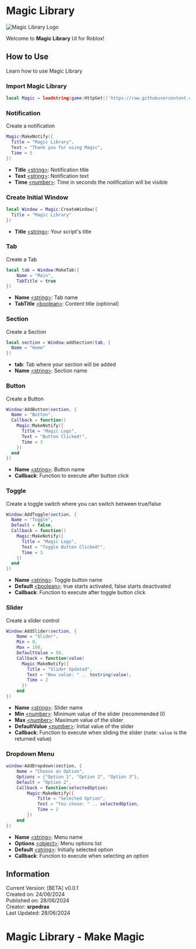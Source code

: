# Magic Library

![Magic Library Logo](https://i.imgur.com/lC3HQDo.png)

Welcome to **Magic Library** UI for Roblox!

## How to Use
Learn how to use Magic Library

### Import Magic Library
```lua
local Magic = loadstring(game:HttpGet(('https://raw.githubusercontent.com/srpedrax/Magic-Library/main/source/Source.lua')))()
```

### Notification
Create a notification
```lua
Magic:MakeNotify({
  Title = "Magic Library",
  Text = "Thank you for using Magic",
  Time = 5
})
```

- **Title** [\<string\>](https://www.lua.org/pil/2.4.html): Notification title
- **Text** [\<string\>](https://www.lua.org/pil/2.4.html): Notification text
- **Time** [\<number\>](https://www.lua.org/pil/2.3.html): Time in seconds the notification will be visible

### Create Initial Window
```lua
local Window = Magic:CreateWindow({
  Title = "Magic Library"
})
```
- **Title** [\<string\>](https://www.lua.org/pil/2.4.html): Your script's title

### Tab
Create a Tab
```lua
local tab = Window:MakeTab({
    Name = "Main",
    TabTitle = true
})
```
- **Name** [\<string\>](https://www.lua.org/pil/2.4.html): Tab name
- **TabTitle** [\<boolean\>](https://www.lua.org/pil/2.2.html): Content title (optional)

### Section
Create a Section
```lua
local section = Window:addSection(tab, {
  Name = "Home"
})
```
- **tab**: Tab where your section will be added
- **Name** [\<string\>](https://www.lua.org/pil/2.4.html): Section name

### Button
Create a Button
```lua
Window:AddButton(section, {
  Name = "Button",
  Callback = function()
    Magic:MakeNotify({
      Title = "Magic Logs",
      Text = "Button Clicked!",
      Time = 3
    })
  end
})
```
- **Name** [\<string\>](https://www.lua.org/pil/2.4.html): Button name
- **Callback**: Function to execute after button click

### Toggle
Create a toggle switch where you can switch between true/false
```lua
Window:AddToggle(section, {
  Name = "Toggle",
  Default = false,
  Callback = function()
    Magic:MakeNotify({
      Title = "Magic Logs",
      Text = "Toggle Button Clicked!",
      Time = 3
    })
  end
})
```
- **Name** [\<string\>](https://www.lua.org/pil/2.4.html): Toggle button name
- **Default** [\<boolean\>](https://www.lua.org/pil/2.2.html): true starts activated, false starts deactivated
- **Callback**: Function to execute after toggle button click

### Slider
Create a slider control
```lua
Window:AddSlider(section, {
    Name = "Slider",
    Min = 0,
    Max = 100,
    DefaultValue = 50,
    Callback = function(value)
      Magic:MakeNotify({
        Title = "Slider Updated",
        Text = "New value: " .. tostring(value),
        Time = 2
      })
    end
})
```
- **Name** [\<string\>](https://www.lua.org/pil/2.4.html): Slider name
- **Min** [\<number\>](https://www.lua.org/pil/2.3.html): Minimum value of the slider (recommended 0)
- **Max** [\<number\>](https://www.lua.org/pil/2.3.html): Maximum value of the slider
- **DefaultValue** [\<number\>](https://www.lua.org/pil/2.3.html): Initial value of the slider
- **Callback**: Function to execute when sliding the slider (note: `value` is the returned value)

### Dropdown Menu
```lua
window:AddDropdown(section, {
    Name = "Choose an Option",
    Options = {"Option 1", "Option 2", "Option 3"},
    Default = "Option 2",
    Callback = function(selectedOption)
        Magic:MakeNotify({
            Title = "Selected Option",
            Text = "You chose: " .. selectedOption,
            Time = 2
        })
    end
})
```
- **Name** [\<string\>](https://www.lua.org/pil/2.4.html): Menu name
- **Options** [\<object\>](https://www.lua.org/pil/2.5.html): Menu options list
- **Default** [\<string\>](https://www.lua.org/pil/2.4.html): Initially selected option
- **Callback**: Function to execute when selecting an option

## Information
Current Version: [BETA] v0.0.1  
Created on: 24/06/2024  
Published on: 28/06/2024  
Creator: **srpedrax**  
Last Updated: 28/06/2024

# Magic Library - Make Magic